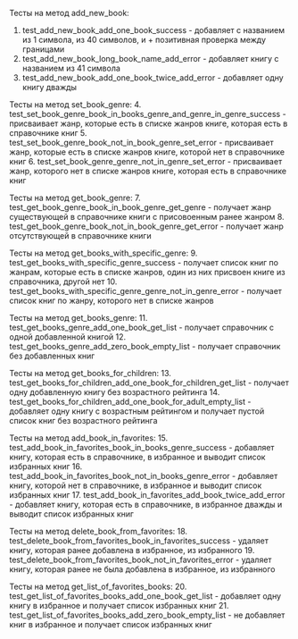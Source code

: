 Тесты на метод add_new_book:
1. test_add_new_book_add_one_book_success - добавляет с названием из 1 символа, из 40 символов, и + позитивная проверка между границами
2. test_add_new_book_long_book_name_add_error - добавляет книгу с названием из 41 символа
3. test_add_new_book_add_one_book_twice_add_error - добавляет одну книгу дважды

Тесты на метод set_book_genre:
4. test_set_book_genre_book_in_books_genre_and_genre_in_genre_success - присваивает жанр, которые есть в списке жанров книге, которая есть в справочнике книг
5. test_set_book_genre_book_not_in_book_genre_set_error - присваивает жанр, которые есть в списке жанров книге, которой нет в справочнике книг
6. test_set_book_genre_genre_not_in_genre_set_error - присваивает жанр, которого нет в списке жанров книге, которая есть в справочнике книг

Тесты на метод get_book_genre:
7. test_get_book_genre_book_in_book_genre_get_genre - получает жанр существующей в справочнике книги с присовоенным ранее жанром
8. test_get_book_genre_book_not_in_book_genre_get_error - получает жанр отсутствующей в справочнике книги

Тесты на метод get_books_with_specific_genre:
9. test_get_books_with_specific_genre_success - получает список книг по жанрам, которые есть в списке жанров, один из них присвоен книге из справочника, другой нет
10. test_get_books_with_specific_genre_genre_not_in_genre_error - получает список книг по жанру, которого нет в списке жанров

Тесты на метод get_books_genre:
11. test_get_books_genre_add_one_book_get_list - получает справочник с одной добавленной книгой
12. test_get_books_genre_add_zero_book_empty_list - получает справочник без добавленных книг

Тесты на метод get_books_for_children:
13. test_get_books_for_children_add_one_book_for_children_get_list - получает одну добавленную книгу без возрастного рейтинга 
14. test_get_books_for_children_add_one_book_for_adult_empty_list - добавляет одну книгу с возрастным рейтингом и получает пустой список книг без возрастного рейтинга 

Тесты на метод add_book_in_favorites:
15. test_add_book_in_favorites_book_in_books_genre_success - добавляет книгу, которая есть в справочнике, в избранное и выводит список избранных книг
16. test_add_book_in_favorites_book_not_in_books_genre_error - добавляет книгу, которой нет в справочнике, в избранное и выводит список избранных книг
17. test_add_book_in_favorites_add_book_twice_add_error - добавляет книгу, которая есть в справочнике, в избранное дважды и выводит список избранных книг

Тесты на метод delete_book_from_favorites:
18. test_delete_book_from_favorites_book_in_favorites_success - удаляет книгу, которая ранее добавлена в избранное, из избранного
19. test_delete_book_from_favorites_book_not_in_favorites_error - удаляет книгу, которая ранее не была добавлена в избранное, из избранного

Тесты на метод get_list_of_favorites_books:
20. test_get_list_of_favorites_books_add_one_book_get_list - добавляет одну книгу в избранное и получает список избранных книг
21. test_get_list_of_favorites_books_add_zero_book_empty_list - не добавляет книг в избранное и получает список избранных книг